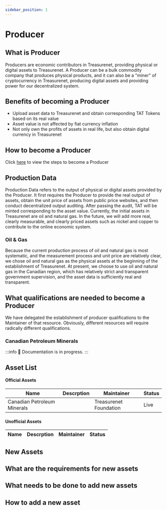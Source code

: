```yaml
---
sidebar_position: 1
---
```


# Producer

## What is Producer

Producers are economic contributors in Treasurenet, providing physical or digital assets to Treasurenet. A Producer can be a bulk commodity company that produces physical products, and it can also be a "miner" of cryptocurrency in Treasurenet, producing digital assets and providing power for our decentralized system.

## Benefits of becoming a Producer

- Upload asset data to Treasurenet and obtain corresponding TAT Tokens based on its real value
- Asset value is not affected by fiat currency inflation
- Not only own the profits of assets in real life, but also obtain digital currency in Treasurenet

## How to become a Producer

Click [here](https://124.70.23.119:3021/docs/producers/basic-concepts#%E5%A6%82%E4%BD%95%E6%B3%A8%E5%86%8C%E6%88%90%E4%B8%BA%E7%94%9F%E4%BA%A7%E5%95%86) to view the steps to become a Producer

## Production Data

Production Data refers to the output of physical or digital assets provided by the Producer. It first requires the Producer to provide the real output of assets, obtain the unit price of assets from public price websites, and then conduct decentralized output auditing. After passing the audit, TAT will be minted corresponding to the asset value. Currently, the initial assets in Treasurenet are oil and natural gas. In the future, we will add more real, clearly measurable, and clearly priced assets such as nickel and copper to contribute to the online economic system.

### Oil & Gas

Because the current production process of oil and natural gas is most systematic, and the measurement process and unit price are relatively clear, we chose oil and natural gas as the physical assets at the beginning of the establishment of Treasurenet. At present, we choose to use oil and natural gas in the Canadian region, which has relatively strict and transparent government supervision, and the asset data is sufficiently real and transparent.

## What qualifications are needed to become a Producer

We have delegated the establishment of producer qualifications to the Maintainer of that resource. Obviously, different resources will require radically different qualifications.

### Canadian Petroleum Minerals

:::info
🚧 Documentation is in progress.
:::

## Asset List

#### Official Assets

| Name                        | Descrption | Maintainer             | Status |
| --------------------------- | ---------- | ---------------------- | ------ |
| Canadian Petroleum Minerals |            | Treasurenet Foundation | Live   |

#### Unofficial Assets

| Name | Descrption | Maintainer | Status |
| ---- | ---------- | ---------- | ------ |

## New Assets

## What are the requirements for new assets

## What needs to be done to add new assets

## How to add a new asset
